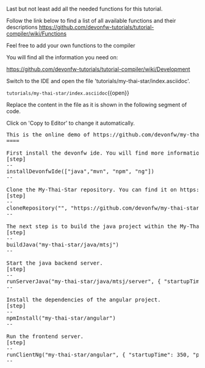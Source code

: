 Last but not least add all the needed functions for this tutorial.

Follow the link below to find a list of all available functions and their descriptions
https://github.com/devonfw-tutorials/tutorial-compiler/wiki/Functions

Feel free to add your own functions to the compiler

You will find all the information you need on:

https://github.com/devonfw-tutorials/tutorial-compiler/wiki/Development



Switch to the IDE and open the file 'tutorials/my-thai-star/index.asciidoc'.

`tutorials/my-thai-star/index.asciidoc`{{open}}


Replace the content in the file as it is shown in the following segment of code.


Click on 'Copy to Editor' to change it automatically.

<pre class="file" data-filename="tutorials/my-thai-star/index.asciidoc" data-target="insert" data-marker="This is the online demo of https://github.com/devonfw/my-thai-star">
This is the online demo of https://github.com/devonfw/my-thai-star
====

First install the devonfw ide. You will find more information about devonfw on https://devonfw.com/website/pages/welcome/welcome.html.
[step]
--
installDevonfwIde([&#34;java&#34;,&#34;mvn&#34;, &#34;npm&#34;, &#34;ng&#34;])
--

Clone the My-Thai-Star repository. You can find it on https://github.com/devonfw/my-thai-star.
[step]
--
cloneRepository(&#34;&#34;, &#34;https://github.com/devonfw/my-thai-star.git&#34;)
--

The next step is to build the java project within the My-Thai-Star repository.
[step]
--
buildJava(&#34;my-thai-star/java/mtsj&#34;)
--

Start the java backend server.
[step]
--
runServerJava(&#34;my-thai-star/java/mtsj/server&#34;, { &#34;startupTime&#34;: 100, &#34;port&#34;: 8081, &#34;path&#34;: &#34;mythaistar&#34; })
--

Install the dependencies of the angular project.
[step]
--
npmInstall(&#34;my-thai-star/angular&#34;)
--

Run the frontend server.
[step]
--
runClientNg(&#34;my-thai-star/angular&#34;, { &#34;startupTime&#34;: 350, &#34;port&#34;: 4200, &#34;path&#34;: &#34;&#34; })
--</pre>

